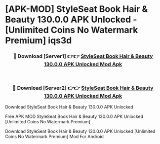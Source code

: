 # [APK-MOD] StyleSeat  Book Hair & Beauty 130.0.0 APK Unlocked - [Unlimited Coins No Watermark Premium] iqs3d



<div align="center">
<h3>🔴 Download [Server1] 👉👉 <a href="https://momento.my/?title=StyleSeat__Book_Hair_&_Beauty_130.0.0_APK_Unlocked">StyleSeat  Book Hair & Beauty 130.0.0 APK Unlocked Mod Apk</a></h3><br>

<h3>🔴 Download [Server2] 👉👉 <a href="https://momento.my/?title=StyleSeat__Book_Hair_&_Beauty_130.0.0_APK_Unlocked">StyleSeat  Book Hair & Beauty 130.0.0 APK Unlocked Mod Apk</a></h3>
</div>



Download StyleSeat  Book Hair & Beauty 130.0.0 APK Unlocked 

Free APK MOD StyleSeat  Book Hair & Beauty 130.0.0 APK Unlocked [Unlimited Coins No Watermark Premium]

Download StyleSeat  Book Hair & Beauty 130.0.0 APK Unlocked [Unlimited Coins No Watermark Premium] Mod For Android
